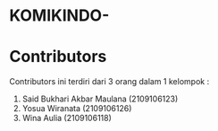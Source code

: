 # KOMIKINDO-

# Contributors
Contributors ini terdiri dari 3 orang dalam 1 kelompok : 
1. Said Bukhari Akbar Maulana (2109106123)
2. Yosua Wiranata (2109106126)
3. Wina Aulia (2109106118)
